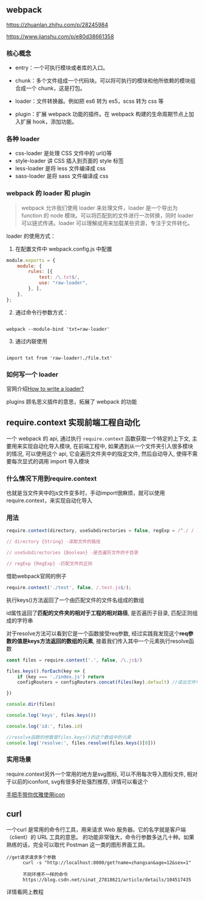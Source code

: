 ## webpack

https://zhuanlan.zhihu.com/p/28245984

https://www.jianshu.com/p/e80d38661358

### 核心概念

* entry：一个可执行模块或者库的入口。

* chunk：多个文件组成一个代码块。可以将可执行的模块和他所依赖的模块组合成一个 chunk，这是打包。

* loader：文件转换器。例如把 es6 转为 es5，scss 转为 css 等

* plugin：扩展 webpack 功能的插件。在 webpack 构建的生命周期节点上加入扩展 hook，添加功能。

### 各种 loader

* css-loader 是处理 CSS 文件中的 url()等
* style-loader 讲 CSS 插入到页面的 style 标签
* less-loader 是将 less 文件编译成 css
* sass-loader 是将 sass 文件编译成 css

### webpack 的 loader 和 plugin

> webpack 允许我们使用 loader 来处理文件，loader 是一个导出为 function 的 node 模块。可以将匹配到的文件进行一次转换，同时 loader 可以链式传递。loader 可以理解成用来加载某些资源，专注于文件转化。

loader 的使用方式：

1. 在配置文件中 webpack.config.js 中配置

``` js
module.exports = {
    module: {
        rules: [{
            test: /\.txt$/,
            use: "raw-loader",
        }, ],
    },
};
```

2. 通过命令行参数方式：

``` 

webpack --module-bind 'txt=raw-loader'

```

3. 通过内联使用

``` 

import txt from 'raw-loader!./file.txt'
```

### 如何写一个 loader

官网介绍[How to write a loader?](https://webpack.js.org/contribute/writing-a-loader/)

plugins 顾名思义插件的意思，拓展了 webpack 的功能

## require.context 实现前端工程自动化

一个 webpack 的 api, 通过执行 `require.context` 函数获取一个特定的上下文, 主要用来实现自动化导入模块, 在前端工程中, 如果遇到从一个文件夹引入很多模块的情况, 可以使用这个 api, 它会遍历文件夹中的指定文件, 然后自动导入, 使得不需要每次显式的调用 import 导入模块

### 什么情况下用到require.context

也就是当文件夹中的js文件变多时，手动import很麻烦，就可以使用require.context，来实现自动化导入

### 用法

``` js
require.context(directory, useSubdirectories = false, regExp = /^./ / );

// directory {String} -读取文件的路径

// useSubdirectories {Boolean} -是否遍历文件的子目录

// regExp {RegExp} -匹配文件的正则
```

借助webpack官网的例子

``` js
require.context('./test', false, /.test.js$/);
```

执行keys()方法返回了一个由匹配文件的文件名组成的数组

id属性返回了**匹配的文件夹的相对于工程的相对路径**, 是否遍历子目录, 匹配正则组成的字符串

对于resolve方法可以看到它是一个函数接受req参数, 经过实践我发现这个**req参数的值是keys方法返回的数组的元素**, 接着我们传入其中一个元素执行resolve函数

``` js
const files = require.context('.', false, /\.js$/)

files.keys().forEach(key => {
    if (key === './index.js') return
    configRouters = configRouters.concat(files(key).default) //读出文件中的default模块

})

console.dir(files)

console.log('keys', files.keys())

console.log('id:', files.id)

//resolve函数的参数是files.keys()的这个数组中的元素
console.log('resolve:', files.resolve(files.keys()[0]))
```

### 实用场景

require.context另外一个常用的地方是svg图标, 可以不用每次导入图标文件, 相对于以前的iconfont, svg有很多好处强烈推荐, 详情可以看这个

[手把手带你优雅使用icon](https://juejin.cn/post/6844903517564436493)

## curl

一个curl 是常用的命令行工具，用来请求 Web 服务器。它的名字就是客户端（client）的 URL 工具的意思。
的功能非常强大，命令行参数多达几十种。如果熟练的话，完全可以取代 Postman 这一类的图形界面工具。

``` 
//get请求请求多个参数
      curl -s "http://localhost:8080/get?name=zhangsan&age=12&sex=1"

      不同环境不一样的命令
      https://blog.csdn.net/sinat_27818621/article/details/104517435
```


详情看网上教程
